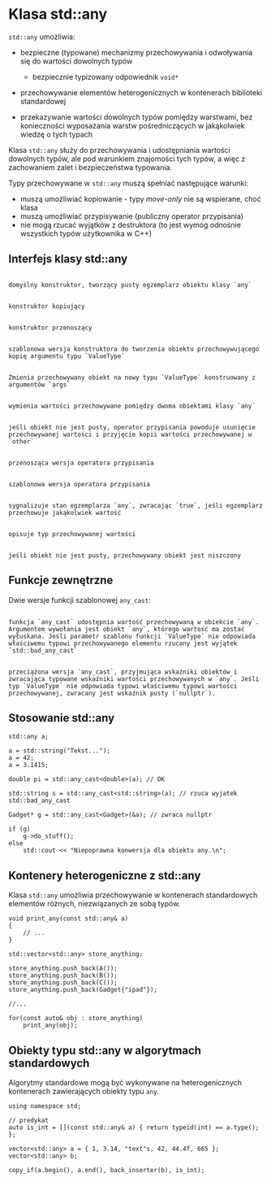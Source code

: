 # Klasa std::any

`std::any` umożliwia:

* bezpieczne (typowane) mechanizmy przechowywania i odwoływania się do wartości dowolnych typów 
  
  - bezpiecznie typizowany odpowiednik `void*`

* przechowywanie elementów heterogenicznych w kontenerach biblioteki standardowej
* przekazywanie wartości dowolnych typów pomiędzy warstwami, bez konieczności wyposażania warstw pośredniczących w jakąkolwiek wiedzę o tych typach

Klasa `std::any` służy do przechowywania i udostępniania wartości dowolnych typów, ale pod warunkiem znajomości tych typów, a więc z zachowaniem zalet i bezpieczeństwa typowania.

Typy przechowywane w `std::any` muszą spełniać następujące warunki:

* muszą umożliwiać kopiowanie - typy *move-only* nie są wspierane, choć klasa
* muszą umożliwiać przypisywanie (publiczny operator przypisania)
* nie mogą rzucać wyjątków z destruktora (to jest wymóg odnośnie wszystkich typów użytkownika w C++)

## Interfejs klasy std::any

```{cpp:function} any()

domyślny konstruktor, tworzący pusty egzemplarz obiektu klasy `any`
```

```{cpp:function} any(const any& other)

konstruktor kopiujący
```

```{cpp:function} any(any&& other)

konstruktor przenoszący
```

```{cpp:function} template <typename ValueType> any(ValueType&& value)

szablonowa wersja konstruktora do tworzenia obiektu przechowywującego kopię argumentu typu `ValueType`
```

```{cpp:function} template <typename ValueType, class... Args> std::decay_t<ValueType>& emplace(Args&&... args)

Zmienia przechowywany obiekt na nowy typu `ValueType` konstruowany z argumentów `args`
```

```{cpp:function} void swap(any& other)

wymienia wartości przechowywane pomiędzy dwoma obiektami klasy `any`
```

```{cpp:function} any& operator=(const any& other)

jeśli obiekt nie jest pusty, operator przypisania powoduje usunięcie przechowywanej wartości i przyjęcie kopii wartości przechowywanej w `other`
```

```{cpp:function} any& operator=(any&& other)

przenosząca wersja operatora przypisania
```

```{cpp:function} template <typename ValueType> any& operator=(ValueType&& value)

szablonowa wersja operatora przypisania
```

```{cpp:function} bool has_value() const

sygnalizuje stan egzemplarza `any`, zwracając `true`, jeśli egzemplarz przechowuje jakąkolwiek wartość
```

```{cpp:function} const std::type_info& type() const

opisuje typ przechowywanej wartości
```

```{cpp:function} void reset()

jeśli obiekt nie jest pusty, przechowywany obiekt jest niszczony
```

## Funkcje zewnętrzne

Dwie wersje funkcji szablonowej `any_cast`:

```{cpp:function} template<typename ValueType> ValueType any_cast(const any& operand)

funkcja `any_cast` udostępnia wartość przechowywaną w obiekcie `any`. 
Argumentem wywołania jest obiekt `any`, którego wartość ma zostać wyłuskana. Jeśli parametr szablonu funkcji `ValueType` nie odpowiada właściwemu typowi przechowywanego elementu rzucany jest wyjątek `std::bad_any_cast`
```

```{cpp:function} template<typename ValueType> ValueType* any_cast(any* operand)

przeciążona wersja `any_cast`, przyjmująca wskaźniki obiektów i zwracająca typowane wskaźniki wartości przechowywanych w `any`. Jeśli typ `ValueType` nie odpowiada typowi właściwemu typowi wartości przechowywanej, zwracany jest wskaźnik pusty (`nullptr`).
```

## Stosowanie std::any

```{code-block} cpp
std::any a;

a = std::string("Tekst...");
a = 42;
a = 3.1415;

double pi = std::any_cast<double>(a); // OK

std::string s = std::any_cast<std::string>(a); // rzuca wyjatek std::bad_any_cast 

Gadget* g = std::any_cast<Gadget>(&a); // zwraca nullptr

if (g)
    g->do_stuff();
else 
    std::cout << "Niepoprawna konwersja dla obiektu any.\n"; 
```

## Kontenery heterogeniczne z std::any

Klasa `std::any` umożliwia przechowywanie w kontenerach standardowych elementów różnych, niezwiązanych ze sobą typów.

```{code-block} cpp
void print_any(const std::any& a)
{
    // ...
}

std::vector<std::any> store_anything;

store_anything.push_back(A());
store_anything.push_back(B());
store_anything.push_back(C());
store_anything.push_back(Gadget{"ipad"});

//...

for(const auto& obj : store_anything)
    print_any(obj);
```

## Obiekty typu std::any w algorytmach standardowych

Algorytmy standardowe mogą być wykonywane na heterogenicznych kontenerach zawierających obiekty typu `any`.

```{code-block} cpp
using namespace std;

// predykat
auto is_int = [](const std::any& a) { return typeid(int) == a.type(); };

vector<std::any> a = { 1, 3.14, "text"s, 42, 44.4f, 665 };
vector<std::any> b;

copy_if(a.begin(), a.end(), back_inserter(b), is_int);
```